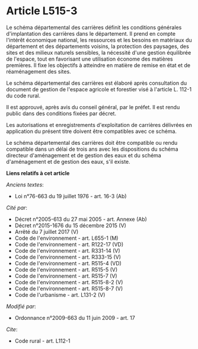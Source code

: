 # Article L515-3

Le schéma départemental des carrières définit les conditions générales d'implantation des carrières dans le département. Il
prend en compte l'intérêt économique national, les ressources et les besoins en matériaux du département et des départements
voisins, la protection des paysages, des sites et des milieux naturels sensibles, la nécessité d'une gestion équilibrée de
l'espace, tout en favorisant une utilisation économe des matières premières. Il fixe les objectifs à atteindre en matière de
remise en état et de réaménagement des sites. 

Le schéma départemental des carrières est élaboré après consultation du document de gestion de l'espace agricole et forestier
visé à l'article L. 112-1 du code rural. 

Il est approuvé, après avis du conseil général, par le préfet. Il est rendu public dans des conditions fixées par décret. 

Les autorisations et enregistrements d'exploitation de carrières délivrées en application du présent titre doivent être
compatibles avec ce schéma. 

Le schéma départemental des carrières doit être compatible ou rendu compatible dans un délai de trois ans avec les
dispositions du schéma directeur d'aménagement et de gestion des eaux et du schéma d'aménagement et de gestion des eaux, s'il
existe.

**Liens relatifs à cet article**

_Anciens textes_:

  - Loi n°76-663 du 19 juillet 1976 - art. 16-3 (Ab)

_Cité par_:

  - Décret n°2005-613 du 27 mai 2005 - art. Annexe (Ab)
  - Décret n°2015-1676 du 15 décembre 2015 (V)
  - Arrêté du 7 juillet 2017 (V)
  - Code de l'environnement - art. L655-1 (M)
  - Code de l'environnement - art. R122-17 (VD)
  - Code de l'environnement - art. R331-14 (V)
  - Code de l'environnement - art. R333-15 (V)
  - Code de l'environnement - art. R515-4 (VD)
  - Code de l'environnement - art. R515-5 (V)
  - Code de l'environnement - art. R515-7 (V)
  - Code de l'environnement - art. R515-8-2 (V)
  - Code de l'environnement - art. R515-8-7 (V)
  - Code de l'urbanisme - art. L131-2 (V)

_Modifié par_:

  - Ordonnance n°2009-663 du 11 juin 2009 - art. 17

_Cite_:

  - Code rural - art. L112-1
